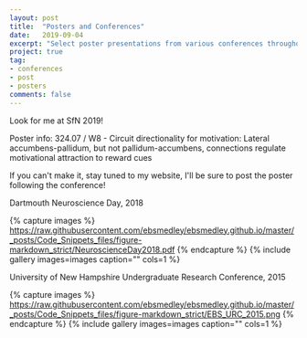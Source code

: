 ```yaml
---
layout: post
title:  "Posters and Conferences"
date:   2019-09-04
excerpt: "Select poster presentations from various conferences throughout the years"
project: true
tag:
- conferences
- post
- posters
comments: false
---
```


Look for me at SfN 2019!

Poster info: 324.07 / W8 - Circuit directionality for motivation: Lateral accumbens-pallidum, but not pallidum-accumbens, connections regulate motivational attraction to reward cues

If you can't make it, stay tuned to my website, I'll be sure to post the poster following the conference!

Dartmouth Neuroscience Day, 2018

{% capture images %}
    https://raw.githubusercontent.com/ebsmedley/ebsmedley.github.io/master/_posts/Code_Snippets_files/figure-markdown_strict/NeuroscienceDay2018.pdf
{% endcapture %}
{% include gallery images=images caption="" cols=1 %}


University of New Hampshire Undergraduate Research Conference, 2015

{% capture images %}
    https://raw.githubusercontent.com/ebsmedley/ebsmedley.github.io/master/_posts/Code_Snippets_files/figure-markdown_strict/EBS_URC_2015.png
{% endcapture %}
{% include gallery images=images caption="" cols=1 %}


